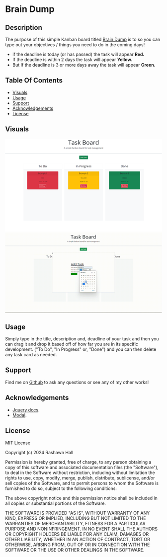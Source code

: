 # Brain Dump

## Description
The purpose of this simple Kanban board titled [Brain Dump](https://ther16h.github.io/Brain-Dump/) is to so you can type out your objectives / things you need to do in the coming days! 
- if the deadline is today (or has passed) the task will appear <b> Red. </b> 
- If the deadline is within 2 days the task will appear <b>Yellow.</b>
- But If the deadline is 3 or more days away the task will appear <b> Green. </b>
## Table Of Contents
- [Visuals](#visuals)
- [Usage](#usage)
- [Support](#support)
- [Acknowledgements](#acknowledgements)
- [License](#license)

## Visuals
![Screenshot1](./assets/images/Visual3.png)
![gif1](./assets/images/Visual4(demo).gif)

## Usage
Simply type in the title, description and, deadline of your task and then you can drag it and drop it based off of how far you are in its specific development. ("To Do", "In Progress" or, "Done") and you can then delete any task card as needed.

## Support
Find me on [Github](https://github.com/TheR16H) to ask any questions or see any of my other works!

## Acknowledgements
- [Jquery docs](https://api.jqueryui.com/draggable/).
- [Modal](https://getbootstrap.com/docs/5.1/components/modal/).

## License 
MIT License

Copyright (c) 2024 Rashawn Hall

Permission is hereby granted, free of charge, to any person obtaining a copy
of this software and associated documentation files (the "Software"), to deal
in the Software without restriction, including without limitation the rights
to use, copy, modify, merge, publish, distribute, sublicense, and/or sell
copies of the Software, and to permit persons to whom the Software is
furnished to do so, subject to the following conditions:

The above copyright notice and this permission notice shall be included in all
copies or substantial portions of the Software.

THE SOFTWARE IS PROVIDED "AS IS", WITHOUT WARRANTY OF ANY KIND, EXPRESS OR
IMPLIED, INCLUDING BUT NOT LIMITED TO THE WARRANTIES OF MERCHANTABILITY,
FITNESS FOR A PARTICULAR PURPOSE AND NONINFRINGEMENT. IN NO EVENT SHALL THE
AUTHORS OR COPYRIGHT HOLDERS BE LIABLE FOR ANY CLAIM, DAMAGES OR OTHER
LIABILITY, WHETHER IN AN ACTION OF CONTRACT, TORT OR OTHERWISE, ARISING FROM,
OUT OF OR IN CONNECTION WITH THE SOFTWARE OR THE USE OR OTHER DEALINGS IN THE
SOFTWARE.
